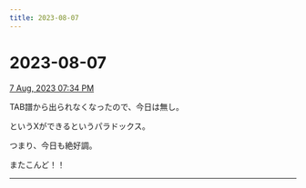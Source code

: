 ```yaml
---
title: 2023-08-07
---
```

# 2023-08-07

[7 Aug, 2023 07:34 PM](https://twitter.com/hirasawa/status/1688498765769101312#m)

TAB譜から出られなくなったので、今日は無し。  
  
というXができるというパラドックス。  
  
つまり、今日も絶好調。  
  
またこんど！！

---

